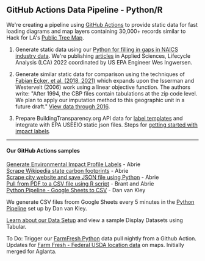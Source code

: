 
## GitHub Actions Data Pipeline - Python/R

We're creating a pipeline using [GitHub Actions](https://docs.github.com/en/actions) to provide static data for fast loading diagrams and map layers containing 30,000+ records similar to Hack for LA's [Public Tree Map](https://neighborhood.org/public-tree-map/). 



1. Generate static data using our [Python for filling in gaps in NAICS industry data](https://github.com/modelearth/machine-learning/). We're publishing [articles](../../../io/template/) in Applied Sciences,  Lifecycle Analysis (LCA) 2022 coordinated by US EPA Engineer Wes Ingwersen.

2. Generate similar static data for comparison using the techniques of [Fabian Ecker, et al. (2018, 2021)](http://fpeckert.me/cbp/efsy.pdf) which expands upon the Isserman and Westervelt (2006) work using a linear objective function. The authors write: "After 1994, the CBP files contain tabulations at the zip code level. We plan to apply our imputation method to this geographic unit in a future draft."  [View data through 2016](http://www.fpeckert.me/cbp/).

3. Prepare BuildingTransparency.org API data for [label templates](../../../io/template/) and integrate with EPA USEEIO static json files. Steps for [getting started with impact labels](../../../community/projects/#widgets).

---

#### Our GitHub Actions samples

[Generate Environmental Impact Profile Labels](../../../apps/impact) - Abrie  
[Scrape Wikipedia state carbon footprints](https://github.com/abrie/beyond-carbon-scraper) - Abrie  
[Scrape city website and save JSON file using Python](https://github.com/abrie/atl-council-scraper) - Abrie  
[Pull from PDF to a CSV file using R script](https://github.com/bbrewington/ga.dph.data) - Brant and Abrie  
[Python Pipeline - Google Sheets to CSV](https://github.com/modelearth/python-pipeline) - Dan van Kley


We generate CSV files froom Google Sheets every 5 minutes in the [Python Pipeline](https://github.com/modelearth/python-pipeline) set up by Dan van Kley.  

[Learn about our Data Setup](../../../localsite/info/data) and view a sample Display Datasets using Tabular.

To Do: Trigger our [FarmFresh Python](https://github.com/modelearth/community-data/tree/master/process/python/farmfresh) data pull nightly from a Github Action.  
Updates for [Farm Fresh - Federal USDA location data](../../farmfresh) on maps. Initially merged for Aglanta. 